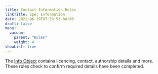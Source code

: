 ```yaml
---
title: Contact Information Rules
linkTitle: Spec Information
date: 2022-06-19T07:39:53-04:00
draft: false
menu:
  vacuum:
    parent: "Rules"
    weight: 4
showList: true
---
```


The [Info Object](https://swagger.io/specification/#info-object) contains licencing, contact, authorship details and more. 
These rules check to confirm required details have been completed.
